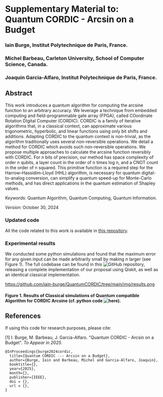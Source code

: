 Supplementary Material to: Quantum CORDIC - Arcsin on a Budget
===

### Iain Burge, Institut Polytechnique de Paris, France.

### Michel Barbeau, Carleton University, School of Computer Science, Canada.

### Joaquin Garcia-Alfaro, Institut Polytechnique de Paris, France.

## Abstract

This work introduces a quantum algorithm for computing the arcsine
function to an arbitrary accuracy. We leverage
a technique from embedded computing and field-programmable
gate array (FPGA), called COordinate Rotation DIgital Computer
(CORDIC). CORDIC is a family of iterative algorithms
that, in a classical context, can approximate various trigonometric,
hyperbolic, and linear functions using only bit shifts and
additions. Adapting CORDIC to the quantum context is non-trivial,
as the algorithm traditionally uses several non-reversible
operations. We detail a method for CORDIC which avoids such
non-reversible operations. We propose multiple approaches to
calculate the arcsine function reversibly with CORDIC. For $n$ bits
of precision, our method has space complexity of order n qubits,
a layer count in the order of n times log n, and a CNOT count in
the order of n squared. This primitive function is a required step
for the Harrow–Hassidim–Lloyd (HHL) algorithm, is necessary
for quantum digital-to-analog conversion, can simplify a quantum
speed-up for Monte-Carlo methods, and has direct applications
in the quantum estimation of Shapley values.

*Keywords:* Quantum Algorithm, Quantum Computing, Quantum Information.

*Version:* October 30, 2024

### Updated code

All the code related to this work is available in <a href="https://github.com/iain-burge/QuantumCORDIC/tree/main/code">this repository</a>.

### Experimental results

We conducted some python simulations and found that the maximum error
for any given input can be made arbitrarily small by making $n$ larger
(see Figure 1). The full codebase can be found in this ![GitHub repository](https://github.com/iain-burge/QuantumCORDIC/tree/main/code),
releasing a complete implementation of our proposal using Qiskit, as
well as an identical classical implementation.

https://github.com/iain-burge/QuantumCORDIC/tree/main/img/results.png

#### Figure 1. Results of Classical simulations of Quantum compatible Algorithm for CORDIC Arcsine (cf. python code ![here](https://github.com/iain-burge/QuantumCORDIC/tree/main/code)).


## References

If using this code for research purposes, please cite:

[1] I. Burge, M. Barbeau, J. Garcia-Alfaro. "Quantum CORDIC - Arcsin on a Budget". *To Appear in 2025*.


```
@InProceedings{burge2024cordic,
  title={Quantum CORDIC --- Arcsin on a Budget},
  author={Burge, Iain and Barbeau, Michel and Garcia-Alfaro, Joaquin},
  booktitle={},
  year={2025},
  month={},
  publisher={IEEE},
  doi = {},
  url = {},
}
```



